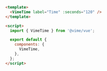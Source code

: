 ```html {2,6,10} title="example.vue"
<template>
  <VimeTime label="Time" :seconds="120" />
</template>

<script>
  import { VimeTime } from '@vime/vue';

  export default {
    components: {
      VimeTime,
    },
  };
</script>
```
